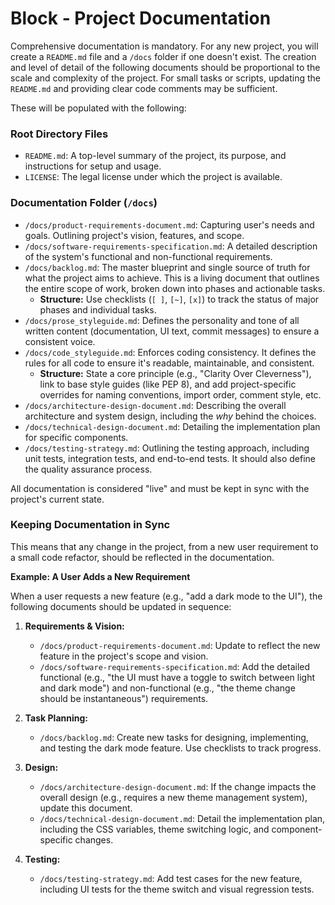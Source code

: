 # Block - Project Documentation

Comprehensive documentation is mandatory. For any new project, you will create a `README.md` file and a `/docs` folder if one doesn't exist. The creation and level of detail of the following documents should be proportional to the scale and complexity of the project. For small tasks or scripts, updating the `README.md` and providing clear code comments may be sufficient.

These will be populated with the following:

### Root Directory Files

*   `README.md`: A top-level summary of the project, its purpose, and instructions for setup and usage.
*   `LICENSE`: The legal license under which the project is available.

### Documentation Folder (`/docs`)

*   `/docs/product-requirements-document.md`: Capturing user's needs and goals. Outlining project's vision, features, and scope.
*   `/docs/software-requirements-specification.md`: A detailed description of the system's functional and non-functional requirements.
*   `/docs/backlog.md`: The master blueprint and single source of truth for what the project aims to achieve. This is a living document that outlines the entire scope of work, broken down into phases and actionable tasks.
    *   **Structure:** Use checklists (`[ ]`, `[~]`, `[x]`) to track the status of major phases and individual tasks.
*   `/docs/prose_styleguide.md`: Defines the personality and tone of all written content (documentation, UI text, commit messages) to ensure a consistent voice.
*   `/docs/code_styleguide.md`: Enforces coding consistency. It defines the rules for all code to ensure it's readable, maintainable, and consistent.
    *   **Structure:** State a core principle (e.g., "Clarity Over Cleverness"), link to base style guides (like PEP 8), and add project-specific overrides for naming conventions, import order, comment style, etc.
*   `/docs/architecture-design-document.md`: Describing the overall architecture and system design, including the *why* behind the choices.
*   `/docs/technical-design-document.md`: Detailing the implementation plan for specific components.
*   `/docs/testing-strategy.md`: Outlining the testing approach, including unit tests, integration tests, and end-to-end tests. It should also define the quality assurance process.

All documentation is considered "live" and must be kept in sync with the project's current state.

### Keeping Documentation in Sync

This means that any change in the project, from a new user requirement to a small code refactor, should be reflected in the documentation.

**Example: A User Adds a New Requirement**

When a user requests a new feature (e.g., "add a dark mode to the UI"), the following documents should be updated in sequence:

1.  **Requirements & Vision:**
    *   `/docs/product-requirements-document.md`: Update to reflect the new feature in the project's scope and vision.
    *   `/docs/software-requirements-specification.md`: Add the detailed functional (e.g., "the UI must have a toggle to switch between light and dark mode") and non-functional (e.g., "the theme change should be instantaneous") requirements.

2.  **Task Planning:**
    *   `/docs/backlog.md`: Create new tasks for designing, implementing, and testing the dark mode feature. Use checklists to track progress.

3.  **Design:**
    *   `/docs/architecture-design-document.md`: If the change impacts the overall design (e.g., requires a new theme management system), update this document.
    *   `/docs/technical-design-document.md`: Detail the implementation plan, including the CSS variables, theme switching logic, and component-specific changes.

4.  **Testing:**
    *   `/docs/testing-strategy.md`: Add test cases for the new feature, including UI tests for the theme switch and visual regression tests.
